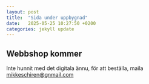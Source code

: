 ```yaml
---
layout: post
title:  "Sida under uppbygnad"
date:   2025-05-25 10:27:50 +0200
categories: jekyll update
---
```


## Webbshop kommer

Inte hunnit med det digitala ännu, för att beställa, maila <mikkeschiren@gnmail.com>